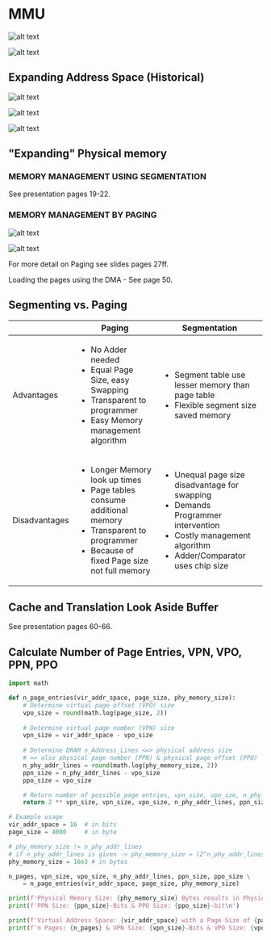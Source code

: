 # MMU

![alt text](media/principle%20-%20mmu.png)


![alt text](media/principle%202%20-%20mmu.png)

## Expanding Address Space (Historical)

![alt text](media/overlay%20tech%20-%20mmu.png)

![alt text](media/bank%20switching%20-%20mmu.png)

![alt text](media/bank%20switching%202%20-%20mmu.png)

## "Expanding" Physical memory

### MEMORY MANAGEMENT USING SEGMENTATION

See presentation pages 19-22.

### MEMORY MANAGEMENT BY PAGING

![alt text](media/principle%20paging%20-%20mmu.png)

![alt text](media/principle%20addr.%20translation%20-%20mmu.png)

For more detail on Paging see slides pages 27ff.

Loading the pages using the DMA - See page 50.

## Segmenting vs. Paging

|               | Paging | Segmentation |
|---------------|-------------|-------------|
| Advantages    | <ul><li>No Adder needed</li><li>Equal Page Size, easy Swapping</li><li>Transparent to programmer</li><li>Easy Memory management algorithm</li></ul> | <ul><li>Segment table use lesser memory than page table</li><li>Flexible segment size saved memory</li></ul> |
| Disadvantages | <ul><li>Longer Memory look up times</li><li>Page tables consume additional memory</li><li>Transparent to programmer</li><li>Because of fixed Page size not full memory</li></ul> | <ul><li>Unequal page size disadvantage for swapping</li><li>Demands Programmer intervention</li><li>Costly management algorithm</li><li>Adder/Comparator uses chip size</li></ul> |

## Cache and Translation Look Aside Buffer

See presentation pages 60-66.


## Calculate Number of Page Entries, VPN, VPO, PPN, PPO

```python
import math

def n_page_entries(vir_addr_space, page_size, phy_memory_size):
    # Determine virtual page offset (VPO) size 
    vpo_size = round(math.log(page_size, 2))
    
    # Determine virtual page number (VPN) size 
    vpn_size = vir_addr_space - vpo_size
    
    # Determine DRAM n_Address_Lines <=> physical address size
    # => also physical page number (PPN) & physical page offset (PPO)
    n_phy_addr_lines = round(math.log(phy_memory_size, 2))
    ppn_size = n_phy_addr_lines - vpo_size
    ppo_size = vpo_size

    # Return number of possible page entries, vpn_size, vpo_ize, n_phy_addr_lines
    return 2 ** vpn_size, vpn_size, vpo_size, n_phy_addr_lines, ppn_size, ppo_size

# Example usage
vir_addr_space = 16  # in bits 
page_size = 4000     # in byte

# phy_memory_size != n_phy_addr_lines 
# if n_phy_addr_lines is given -> phy_memory_size = (2^n_phy_addr_lines)   
phy_memory_size = 16e3 # in bytes 

n_pages, vpn_size, vpo_size, n_phy_addr_lines, ppn_size, ppo_size \
    = n_page_entries(vir_addr_space, page_size, phy_memory_size)

print(f'Physical Memory Size: {phy_memory_size} Bytes results in Physical Address Space: {n_phy_addr_lines}')
print(f'PPN Size: {ppn_size}-Bits & PPO Size: {ppo_size}-bit\n')

print(f'Virtual Address Space: {vir_addr_space} with a Page Size of {page_size} results in:')
print(f'n Pages: {n_pages} & VPN Size: {vpn_size}-Bits & VPO Size: {vpo_size}-bit')
```